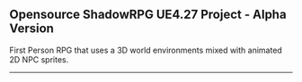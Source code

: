 Opensource ShadowRPG UE4.27 Project - Alpha Version
-------------------------------------
First Person RPG that uses a 3D world environments mixed with animated 2D NPC sprites.

-------------------------------------
